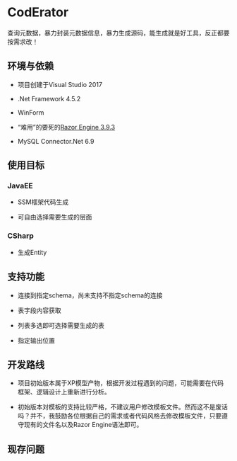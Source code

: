 # CodErator

查询元数据，暴力封装元数据信息，暴力生成源码，能生成就是好工具，反正都要按需求改！

## 环境与依赖

* 项目创建于Visual Studio 2017

* .Net Framework 4.5.2

* WinForm

* “难用”的要死的[Razor Engine 3.9.3](https://github.com/Antaris/RazorEngine)

* MySQL Connector.Net 6.9

## 使用目标

### JavaEE

* SSM框架代码生成

* 可自由选择需要生成的层面

### CSharp

* 生成Entity

## 支持功能

* 连接到指定schema，尚未支持不指定schema的连接

* 表字段内容获取

* 列表多选即可选择需要生成的表

* 指定输出位置

## 开发路线

* 项目初始版本属于XP模型产物，根据开发过程遇到的问题，可能需要在代码框架、逻辑设计上重新进行分析。

* 初始版本对模板的支持比较严格，不建议用户修改模板文件。然而这不是废话吗？并不，我鼓励各位根据自己的需求或者代码风格去修改模板文件，只要遵守现有的文件名以及Razor Engine语法即可。


## 现存问题


